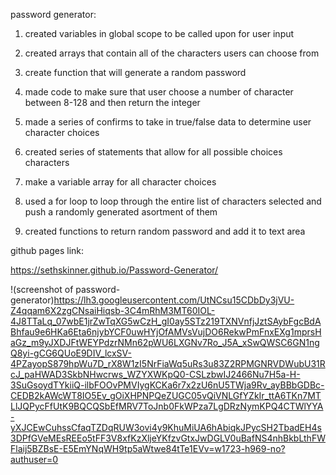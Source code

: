 password generator:

1) created variables in global scope to be called upon for user input

2) created arrays that contain all of the characters users can choose from

3) create function that will generate a random password

4) made code to make sure that user choose a number of character between 8-128 and then return the integer

5) made a series of confirms to take in true/false data to determine user character choices

6) created series of statements that allow for all possible choices characters

7) make a variable array for all character choices

8) used a for loop to loop through the entire list of characters selected and push a randomly generated asortment of them

9) created functions to return random password and add it to text area

github pages link:

https://sethskinner.github.io/Password-Generator/

!(screenshot of password-generator)https://lh3.googleusercontent.com/UtNCsu15CDbDy3jVU-Z4qqam6X2zgCNsaiHiqsb-3C4mRhM3MT60IOL-4J8TTaLq_07wbE1jrZwTqXG5wCzH_gI0ay5STz219TXNVnfjJztSAybFgcBdABhfau9e6HKa6Eta6njybYCF0uwHYjOfAMVsVujDO6RekwPmFnxEXg1mprsHaGz_m9yJXDJFtWEYPdzrNMn62pWU6LXGNv7Ro_J5A_xSwQWSC6GN1ngQ8yi-gCG6QUoE9DIV_lcxSV-4PZayopS879hpWu7D_rX8W1zI5NrFiaWq5uRs3u83Z2RPMGNRVDWubU31RcJ_paHWAD3SkbNHwcrws_WZYXWKpQ0-CSLzbwIJ2466Nu7H5a-H-3SuGsoydTYkiiQ-ilbFOOvPMVIygKCKa6r7x2zU6nU5TWja9Rv_ayBBbGDBc-CEDB2kAWcWT8IO5Ev_gOiXHPNPQeZUGC05vQiVNLGfYZkIr_ttA6TKn7MTLlJQPycFfUtK9BQCQSbEfMRV7ToJnb0FkWPza7LgDRzNymKPQ4CTWlYYA-yXJCEwCuhssCfaqTZDqRUW3ovi4y9KhuMiUA6hAbiqkJPycSH2TbadEH4s3DPfGVeMEsREEo5tFF3V8xfKzXljeYKfzvGtxJwDGLV0uBafNS4nhBkbLthFWFlaij5BZBsE-E5EmYNqWH9tp5aWtwe84tTe1EVv=w1723-h969-no?authuser=0
